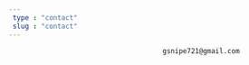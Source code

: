 ```yaml
---
 type : "contact"
 slug : "contact"
---
```


```console
                                      gsnipe721@gmail.com

```